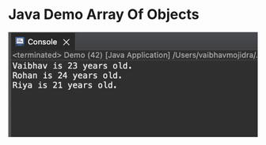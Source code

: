 # Java Demo Array Of Objects

[![Vaibhav Mojidra - 1.jpeg](https://raw.githubusercontent.com/VaibhavMojidra/Java---Demo-Array-Of-Objects/master/output/1.jpeg "Vaibhav Mojidra")](https://vaibhavmojidra.github.io/site/)